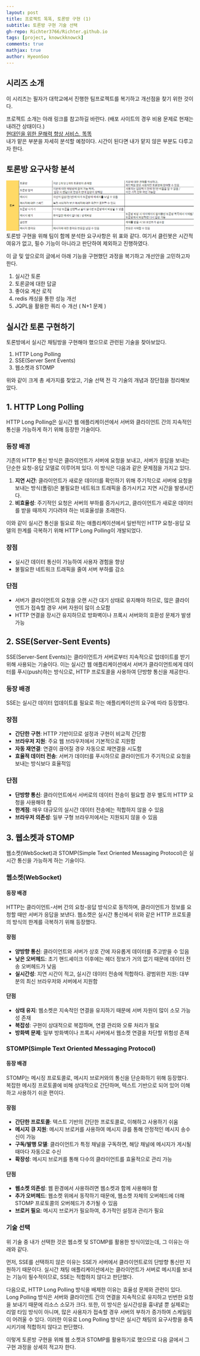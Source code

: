 ```yaml
---
layout: post
title: 프로젝트 똑똑, 토론방 구현 (1)
subtitle: 토론방 구현 기술 선택
gh-repo: Richter3766/Richter.github.io
tags: [project, knowckknowck]
comments: true
mathjax: true
author: HyeonSoo
---
```


## 시리즈 소개

이 시리즈는 필자가 대학교에서 진행한 팀프로젝트를 복기하고 개선점을 찾기 위한 것이다.

프로젝트 소개는 아래 링크를 참고하길 바란다. (배포 사이트의 경우 비용 문제로 현재는 내려간 상태이다.)<br>
[현대인을 위한 문해력 향상 서비스, 똑똑](https://github.com/KnowckknowcK)<br>
내가 맡은 부분을 자세히 분석할 예정이다. 시간이 된다면 내가 맡지 않은 부분도 다루고자 한다.

## 토론방 요구사항 분석

![alt error](../assets/image/debateRoomReq.png)
토론방 구현을 위해 팀이 함께 분석한 요구사항은 위 표와 같다.
여기서 클린봇은 시간적 여유가 없고, 필수 기능이 아니라고 판단하여 제외하고 진행하였다.

이 글 및 앞으로의 글에서 아래 기능을 구현했던 과정을 복기하고 개선안을 고민하고자 한다.

1. 실시간 토론
2. 토론글에 대한 답글
3. 좋아요 계산 로직
4. redis 캐싱을 통한 성능 개선
5. JQPL을 활용한 쿼리 수 개선 ( N+1 문제 )

## 실시간 토론 구현하기

토론방에서 실시간 채팅방을 구현해야 했으므로 관련된 기술을 찾아보았다.

1. HTTP Long Polling
2. SSE(Server Sent Events)
3. 웹소켓과 STOMP

위와 같이 크게 총 세가지를 찾았고, 기술 선택 전 각 기술의 개념과 장단점을 정리해보았다.

## 1. HTTP Long Polling

HTTP Long Polling은 실시간 웹 애플리케이션에서 서버와 클라이언트 간의 지속적인 통신을 가능하게 하기 위해 등장한 기술이다.

### 등장 배경

기존의 HTTP 통신 방식은 클라이언트가 서버에 요청을 보내고, 서버가 응답을 보내는 단순한 요청-응답 모델로 이루어져 있다. 이 방식은 다음과 같은 문제점을 가지고 있다.

1. **지연 시간**: 클라이언트가 새로운 데이터를 확인하기 위해 주기적으로 서버에 요청을 보내는 방식(폴링)은 불필요한 네트워크 트래픽을 증가시키고 지연 시간을 발생시킨다.
2. **비효율성**: 주기적인 요청은 서버의 부하를 증가시키고, 클라이언트가 새로운 데이터를 받을 때까지 기다려야 하는 비효율성을 초래한다.

이와 같이 실시간 통신을 필요로 하는 애플리케이션에서 일반적인 HTTP 요청-응답 모델의 한계를 극복하기 위해 HTTP Long Polling이 개발되었다.

### 장점

- 실시간 데이터 통신이 가능하여 사용자 경험을 향상
- 불필요한 네트워크 트래픽을 줄여 서버 부하를 감소

### 단점

- 서버가 클라이언트의 요청을 오랜 시간 대기 상태로 유지해야 하므로, 많은 클라이언트가 접속할 경우 서버 자원이 많이 소모함
- HTTP 연결을 장시간 유지하므로 방화벽이나 프록시 서버와의 호환성 문제가 발생 가능

## 2. SSE(Server-Sent Events)

SSE(Server-Sent Events)는 클라이언트가 서버로부터 지속적으로 업데이트를 받기 위해 사용되는 기술이다. 이는 실시간 웹 애플리케이션에서 서버가 클라이언트에게 데이터를 푸시(push)하는 방식으로, HTTP 프로토콜을 사용하여 단방향 통신을 제공한다.

### 등장 배경

SSE는 실시간 데이터 업데이트를 필요로 하는 애플리케이션의 요구에 따라 등장했다.

### 장점

- **간단한 구현**: HTTP 기반이므로 설정과 구현이 비교적 간단함
- **브라우저 지원**: 주요 웹 브라우저에서 기본적으로 지원함
- **자동 재연결**: 연결이 끊어질 경우 자동으로 재연결을 시도함
- **효율적 데이터 전송**: 서버가 데이터를 푸시하므로 클라이언트가 주기적으로 요청을 보내는 방식보다 효율적임

### 단점

- **단방향 통신**: 클라이언트에서 서버로의 데이터 전송이 필요할 경우 별도의 HTTP 요청을 사용해야 함
- **한계점**: 매우 대규모의 실시간 데이터 전송에는 적합하지 않을 수 있음
- **브라우저 의존성**: 일부 구형 브라우저에서는 지원되지 않을 수 있음

## 3. 웹소켓과 STOMP

웹소켓(WebSocket)과 STOMP(Simple Text Oriented Messaging Protocol)은 실시간 통신을 가능하게 하는 기술이다.

### 웹소켓(WebSocket)

#### 등장 배경

HTTP는 클라이언트-서버 간의 요청-응답 방식으로 동작하며, 클라이언트가 정보를 요청할 때만 서버가 응답을 보낸다. 웹소켓은 실시간 통신에서 위와 같은 HTTP 프로토콜의 방식의 한계를 극복하기 위해 등장했다.

#### 장점

- **양방향 통신**: 클라이언트와 서버가 상호 간에 자유롭게 데이터를 주고받을 수 있음
- **낮은 오버헤드**: 초기 핸드셰이크 이후에는 헤더 정보가 거의 없기 때문에 데이터 전송 오버헤드가 낮음
- **실시간성**: 지연 시간이 적고, 실시간 데이터 전송에 적합하다.
  광범위한 지원: 대부분의 최신 브라우저와 서버에서 지원함

#### 단점

- **상태 유지**: 웹소켓은 지속적인 연결을 유지하기 때문에 서버 자원이 많이 소모 가능성 존재
- **복잡성**: 구현이 상대적으로 복잡하며, 연결 관리와 오류 처리가 필요
- **방화벽 문제**: 일부 방화벽이나 프록시 서버에서 웹소켓 연결을 차단할 위험성 존재

### STOMP(Simple Text Oriented Messaging Protocol)

#### 등장 배경

STOMP는 메시징 프로토콜로, 메시지 브로커와의 통신을 단순화하기 위해 등장했다. 복잡한 메시징 프로토콜에 비해 상대적으로 간단하며, 텍스트 기반으로 되어 있어 이해하고 사용하기 쉬운 편이다.

#### 장점

- **간단한 프로토콜**: 텍스트 기반의 간단한 프로토콜로, 이해하고 사용하기 쉬움
- **메시지 큐 지원**: 메시지 브로커를 사용하여 메시지 큐를 통해 안정적인 메시지 송수신이 가능
- **구독/발행 모델**: 클라이언트가 특정 채널을 구독하면, 해당 채널에 메시지가 게시될 때마다 자동으로 수신
- **확장성**: 메시지 브로커를 통해 다수의 클라이언트를 효율적으로 관리 가능

#### 단점

- **웹소켓 의존성**: 웹 환경에서 사용하려면 웹소켓과 함께 사용해야 함
- **추가 오버헤드**: 웹소켓 위에서 동작하기 때문에, 웹소켓 자체의 오버헤드에 더해 STOMP 프로토콜의 오버헤드가 추가될 수 있음
- **브로커 필요**: 메시지 브로커가 필요하여, 추가적인 설정과 관리가 필요

### 기술 선택

위 기술 중 내가 선택한 것은 웹소켓 및 STOMP를 활용한 방식이었는데, 그 이유는 아래와 같다.

먼저, SSE를 선택하지 않은 이유는 SSE가 서버에서 클라이언트로의 단방향 통신만 지원하기 때문이다. 실시간 채팅 애플리케이션에서는 클라이언트가 서버로 메시지를 보내는 기능이 필수적이므로, SSE는 적합하지 않다고 판단했다.

다음으로, HTTP Long Polling 방식을 배제한 이유는 효율성 문제와 관련이 있다. Long Polling 방식은 서버와 클라이언트 간의 연결을 지속적으로 유지하고 빈번한 요청을 보내기 때문에 리소스 소모가 크다. 또한, 이 방식은 실시간성을 흉내낼 뿐 실제로는 리얼 타임 방식이 아니며, 많은 사용자가 접속할 경우 서버의 부하가 증가하여 스케일링이 어려울 수 있다. 이러한 이유로 Long Polling 방식은 실시간 채팅의 요구사항을 충족시키기에 적합하지 않다고 판단했다.

이렇게 토론방 구현을 위해 웹 소켓과 STOMP를 활용하기로 했으므로 다음 글에서 그 구현 과정을 상세히 적고자 한다.
